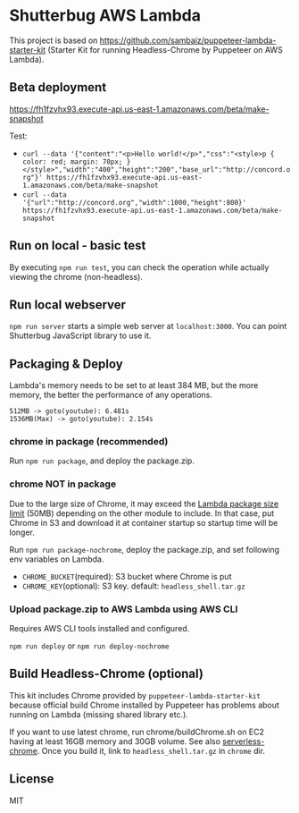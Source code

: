 # Shutterbug AWS Lambda 

This project is based on https://github.com/sambaiz/puppeteer-lambda-starter-kit (Starter Kit for running Headless-Chrome by Puppeteer on AWS Lambda).

## Beta deployment

https://fh1fzvhx93.execute-api.us-east-1.amazonaws.com/beta/make-snapshot

Test:

- `curl --data '{"content":"<p>Hello world!</p>","css":"<style>p { color: red; margin: 70px; }</style>","width":"400","height":"200","base_url":"http://concord.org"}' https://fh1fzvhx93.execute-api.us-east-1.amazonaws.com/beta/make-snapshot`
- `curl --data '{"url":"http://concord.org","width":1000,"height":800}' https://fh1fzvhx93.execute-api.us-east-1.amazonaws.com/beta/make-snapshot`

## Run on local - basic test

By executing `npm run test`, you can check the operation while actually viewing the chrome (non-headless).

## Run local webserver

`npm run server` starts a simple web server at `localhost:3000`. You can point Shutterbug JavaScript library to use it.

## Packaging & Deploy

Lambda's memory needs to be set to at least 384 MB, but the more memory, the better the performance of any operations.

```
512MB -> goto(youtube): 6.481s
1536MB(Max) -> goto(youtube): 2.154s
```

### chrome in package (recommended)

Run `npm run package`, and deploy the package.zip.

### chrome NOT in package

Due to the large size of Chrome, it may exceed the [Lambda package size limit](http://docs.aws.amazon.com/lambda/latest/dg/limits.html) (50MB) depending on the other module to include. 
In that case, put Chrome in S3 and download it at container startup so startup time will be longer.

Run `npm run package-nochrome`, deploy the package.zip, and set following env variables on Lambda.

- `CHROME_BUCKET`(required): S3 bucket where Chrome is put
- `CHROME_KEY`(optional): S3 key. default: `headless_shell.tar.gz`

### Upload package.zip to AWS Lambda using AWS CLI

Requires AWS CLI tools installed and configured.

`npm run deploy` or `npm run deploy-nochrome`

## Build Headless-Chrome (optional)

This kit includes Chrome provided by `puppeteer-lambda-starter-kit` because official build Chrome installed by Puppeteer has problems about running on Lambda (missing shared library etc.).

If you want to use latest chrome, run chrome/buildChrome.sh on EC2 having at least 16GB memory and 30GB volume. 
See also [serverless-chrome](https://github.com/adieuadieu/serverless-chrome/blob/master/chrome/README.md).
Once you build it, link to `headless_shell.tar.gz` in `chrome` dir.

## License

MIT